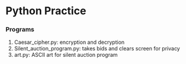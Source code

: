 # Python Practice

### Programs

1. Caesar_cipher.py: encryption and decryption
2. Silent_auction_program.py: takes bids and clears screen for privacy
3. art.py: ASCII art for silent auction program

